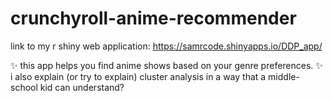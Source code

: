 # crunchyroll-anime-recommender

link to my r shiny web application: https://samrcode.shinyapps.io/DDP_app/

✨ this app helps you find anime shows based on your genre preferences. 
✨ i also explain (or try to explain) cluster analysis in a way that a middle-school kid can understand?
